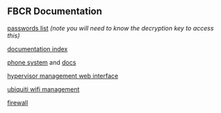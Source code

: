 FBCR Documentation
------------------

[passwords list](secure.html) _(note you will need to know the decryption key to access this)_

[documentation index](docsindex.html)

[phone system](http://192.168.1.12) and [docs](freepbx.html)

[hypervisor management web interface](http://192.168.1.109:1100/)

[ubiquiti wifi management](https://192.168.1.71:8443)

[firewall](https://192.168.1.1:8443/index.php)



<!-- example formatting
------------------

This is a test.

Testing!

[this is an external link](https://www.google.com)

[this is an internal link](docsindex.html)

- bullet
- bullet 2

    code block
    for i in {1..3} ; do
        echo $i
    done

 -->
